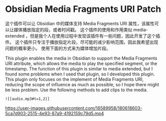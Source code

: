 # Obsidian Media Fragments URI Patch

这个插件可以让 Obsidian 中的媒体支持 Media Fragments URI 属性，该属性可以让媒体播放指定的段，或者时间戳。
这个插件的使用和作用类似 media-extended ，但是我个人在使用过程中发现该插件有一些问题，因此开发了这个插件。
这个插件只专注于播放指定片段，尽可能的减少影响范围，因此我希望出现问题的概率更小。
使用下面的方式来为媒体增加片段。

This plugin enables the media in Obsidian to support the Media Fragments URI attribute, which allows the media to play the specified segment, or the timestamp.
The function of this plugin is similar to media extended, but I found some problems when I used that plugin, so I developed this plugin.
This plugin only focuses on the implement of Media Fragments URI, reducing the scope of influence as much as possible, so I hope there might be less problem.
Use the following methods to add clips to the media.

```
![[audio.mp3#t=1,2]]
```



https://user-images.githubusercontent.com/16589958/180618603-5ca7d903-2515-4e93-87a9-4192159c79d5.mp4




